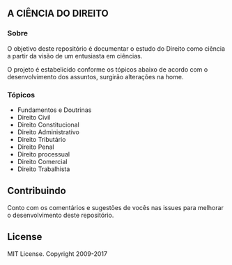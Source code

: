 ## A CIÊNCIA DO DIREITO



### Sobre

O objetivo deste repositório é documentar o estudo do Direito como ciência a partir da visão de um entusiasta em ciências.

O projeto é estabelicido conforme os tópicos abaixo de acordo com o desenvolvimento dos assuntos, surgirão alterações na home.


### Tópicos

- Fundamentos e Doutrinas
- Direito Civil
- Direito Constitucional
- Direito Administrativo
- Direito Tributário
- Direito Penal
- Direito processual
- Direito Comercial
- Direito Trabalhista



## Contribuindo

Conto com os comentários e sugestões de vocês nas issues para melhorar o desenvolvimento deste repositório. 




## License

MIT License. Copyright 2009-2017